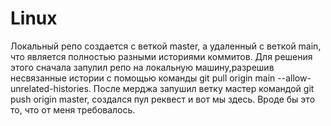 # Linux

Локальный репо создается с веткой master, а удаленный с веткой main, что является полностью разными историями коммитов. Для решения этого сначала запулил репо на локальную машину,разрешив несвязанные истории с помощью команды git pull origin main --allow-unrelated-histories. После мерджа запушил ветку мастер командой git push origin master, создался пул реквест и вот мы здесь. Вроде бы это то, что от меня требовалось.

